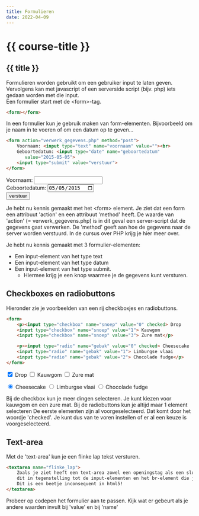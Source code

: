 ```yaml
---
title: Formulieren
date: 2022-04-09
---
```


# {{ course-title }}

## {{ title }} 
Formulieren worden gebruikt om een gebruiker input te laten geven. Vervolgens kan met javascript of een serverside script (bijv. php) iets gedaan worden met die input.  
Een formulier start met de &#60;form&#62;-tag.
```html
<form></form>
```
In een formulier kun je gebruik maken van form-elementen. Bijvoorbeeld om je naam in te voeren of om een datum op te geven...
```html
<form action="verwerk_gegevens.php" method="post">
    Voornaam: <input type="text" name="voornaam" value=""><br>
    Geboortedatum: <input type="date" name="geboortedatum"
       value="2015-05-05">
    <input type="submit" value="verstuur">
</form>
```
<div class="html">
<form onSubmit = "return false;">
    Voornaam: <input type="text" name="voornaam" value=""><br>
    Geboortedatum: <input type="date" name="geboortedatum"
       value="2015-05-05"><br>
    <input type="submit" value="verstuur">
</form>
</div>

Je hebt nu kennis gemaakt met het &#60;form&#62; element.
Je ziet dat een form een attribuut 'action' en een attribuut 'method' heeft. De waarde van 'action' (= verwerk_gegevens.php) is in dit geval een server-script dat de gegevens gaat verwerken. De 'method' geeft aan hoe de gegevens naar de server worden verstuurd. In de cursus over PHP krijg je hier meer over.

Je hebt nu kennis gemaakt met 3 formulier-elementen:
* Een input-element van het type text
* Een input-element van het type datum
* Een input-element van het type submit. 
  * Hiermee krijg je een knop waarmee je de gegevens kunt versturen.


## Checkboxes en radiobuttons
Hieronder zie je voorbeelden van een rij checkboxjes en radiobuttons.
```html
<form>
    <p><input type="checkbox" name="snoep" value="0" checked> Drop
    <input type="checkbox" name="snoep" value="1"> Kauwgom
    <input type="checkbox" name="snoep" value="3"> Zure mat</p>   

    <p><input type="radio" name="gebak" value="0" checked> Cheesecake
    <input type="radio" name="gebak" value="1"> Limburgse vlaai
    <input type="radio" name="gebak" value="2"> Chocolade fudge</p>
</form> 
```

<div class="html">
<form>
    <p><input type="checkbox" name="snoep" value="0" checked> Drop
    <input type="checkbox" name="snoep" value="1"> Kauwgom
    <input type="checkbox" name="snoep" value="3"> Zure mat</p>
    <p><input type="radio" name="gebak" value="0" checked> Cheesecake
    <input type="radio" name="gebak" value="1"> Limburgse vlaai
    <input type="radio" name="gebak" value="2"> Chocolade fudge</p>
</form>
</div>

Bij de checkbox kun je meer dingen selecteren. Je kunt kiezen voor kauwgom en een zure mat.
Bij de radiobuttons kun je altijd maar 1 element selecteren
De eerste elementen zijn al voorgeselecteerd. Dat komt door het woordje 'checked'. Je kunt dus van te voren instellen of er al een keuze is voorgeselecteerd.

## Text-area
Met de 'text-area' kun je een flinke lap tekst versturen.

```html
<textarea name="flinke_lap">
    Zoals je ziet heeft een text-area zowel een openingstag als een sluit-tag,  
    dit in tegenstelling tot de input-elementen en het br-element die je niet hoeft af te sluiten. 
    Dit is een beetje inconsequent in html5!
</textarea>
```

Probeer op codepen het formulier aan te passen. Kijk wat er gebeurt als je andere waarden invult bij 'value' en bij 'name'  

